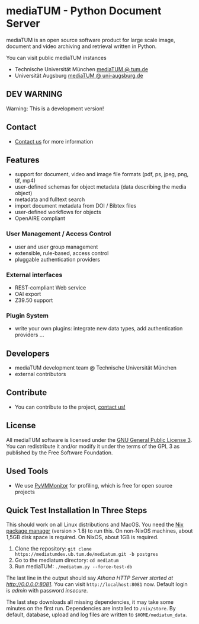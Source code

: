 # mediaTUM - Python Document Server

mediaTUM is an open source software product for large scale image, document and video archiving and retrieval written in Python.

You can visit public mediaTUM instances

-   Technische Universität München [mediaTUM @ tum.de](http://mediatum.ub.tum.de)
-   Universität Augsburg [mediaTUM @ uni-augsburg.de](https://media.bibliothek.uni-augsburg.de/)

## DEV WARNING

Warning: This is a development version!

## Contact

-  [Contact us](mailto:mediatum@ub.tum.de) for more information

## Features

-   support for document, video and image file formats (pdf, ps, jpeg, png, tif, mp4)
-   user-defined schemas for object metadata (data describing the media object)
-   metadata and fulltext search
-   import document metadata from DOI / Bibtex files
-   user-defined workflows for objects
-   OpenAIRE compliant

### User Management / Access Control

-   user and user group management
-   extensible, rule-based, access control
-   pluggable authentication providers

###   External interfaces

-   REST-compliant Web service
-   OAI export
-   Z39.50 support

### Plugin System

-   write your own plugins: integrate new data types, add authentication providers ...

## Developers

-   mediaTUM development team @ Technische Universität München
-   external contributors

## Contribute

-  You can contribute to the project, [contact us!](mailto:mediatum@ub.tum.de)

## License

All mediaTUM software is licensed under the [GNU General Public License 3](http://www.gnu.org/licenses/gpl.html).
You can redistribute it and/or modify it under the terms of the GPL 3 as published by
the Free Software Foundation.

## Used Tools

* We use [PyVMMonitor](http://pyvmmonitor.com) for profiling, which is free for open source projects


## Quick Test Installation In Three Steps

This should work on all Linux distributions and MacOS. You need the [Nix package manager](https://nixos.org/nix) (version > 1.8) to run this.
On non-NixOS machines, about 1,5GB disk space is required. On NixOS, about 1GB is required.

1. Clone the repository: `git clone https://mediatumdev.ub.tum.de/mediatum.git -b postgres`
2. Go to the mediatum directory: `cd mediatum`
3. Run mediaTUM: `./mediatum.py --force-test-db`

The last line in the output should say _Athana HTTP Server started at http://0.0.0.0:8081_.
You can visit `http://localhost:8081` now. Default login is *admin* with password *insecure*.

The last step downloads all missing dependencies, it may take some minutes on the first run. Dependencies are installed to `/nix/store`.
By default, database, upload and log files are written to `$HOME/mediatum_data`.

